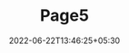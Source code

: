---
title: "Page5"
date: 2022-06-22T13:46:25+05:30
layout: "data-insight-report/page5"
pageNo: 5
---